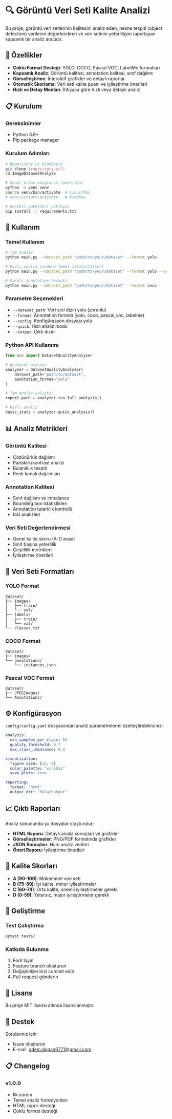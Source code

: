 # 🔍 Görüntü Veri Seti Kalite Analizi

Bu proje, görüntü veri setlerinin kalitesini analiz eden, nesne tespiti (object detection) verilerini değerlendiren ve veri setinin yeterliliğini raporlayan kapsamlı bir analiz aracıdır.

## 🎯 Özellikler

- **Çoklu Format Desteği**: YOLO, COCO, Pascal VOC, LabelMe formatları
- **Kapsamlı Analiz**: Görüntü kalitesi, annotation kalitesi, sınıf dağılımı
- **Görselleştirme**: İnteraktif grafikler ve detaylı raporlar
- **Otomatik Skorlama**: Veri seti kalite puanı ve iyileştirme önerileri
- **Hızlı ve Detay Modları**: İhtiyaca göre hızlı veya detaylı analiz

## 📋 Kurulum

### Gereksinimler
- Python 3.8+
- Pip package manager

### Kurulum Adımları

```bash
# Repository'yi klonlayın
git clone [repository-url]
cd ImageDatasetAnalyze

# Sanal ortam oluşturun (önerilen)
python -m venv venv
source venv/bin/activate  # Linux/Mac
# venv\Scripts\activate   # Windows

# Gerekli paketleri yükleyin
pip install -r requirements.txt
```

## 🚀 Kullanım

### Temel Kullanım

```bash
# Tam analiz
python main.py --dataset_path "path/to/your/dataset" --format yolo

# Hızlı analiz (sadece temel istatistikler)
python main.py --dataset_path "path/to/your/dataset" --format yolo --quick

# Farklı annotation formatı
python main.py --dataset_path "path/to/your/dataset" --format coco
```

### Parametre Seçenekleri

- `--dataset_path`: Veri seti dizin yolu (zorunlu)
- `--format`: Annotation formatı (yolo, coco, pascal_voc, labelme)
- `--config`: Konfigürasyon dosyası yolu
- `--quick`: Hızlı analiz modu
- `--output`: Çıktı dizini

### Python API Kullanımı

```python
from src import DatasetQualityAnalyzer

# Analyzer oluştur
analyzer = DatasetQualityAnalyzer(
    dataset_path="path/to/dataset",
    annotation_format="yolo"
)

# Tam analiz çalıştır
report_path = analyzer.run_full_analysis()

# Hızlı analiz
basic_stats = analyzer.quick_analysis()
```

## 📊 Analiz Metrikleri

### Görüntü Kalitesi
- Çözünürlük dağılımı
- Parlaklık/kontrast analizi
- Bulanıklık tespiti
- Renk kanalı dağılımları

### Annotation Kalitesi
- Sınıf dağılımı ve imbalance
- Bounding box istatistikleri
- Annotation tutarlılık kontrolü
- IoU analizleri

### Veri Seti Değerlendirmesi
- Genel kalite skoru (A-D arası)
- Sınıf başına yeterlilik
- Çeşitlilik metrikleri
- İyileştirme önerileri

## 📁 Veri Seti Formatları

### YOLO Format
```
dataset/
├── images/
│   ├── train/
│   └── val/
├── labels/
│   ├── train/
│   └── val/
└── classes.txt
```

### COCO Format
```
dataset/
├── images/
└── annotations/
    └── instances.json
```

### Pascal VOC Format
```
dataset/
├── JPEGImages/
└── Annotations/
```

## ⚙️ Konfigürasyon

`config/config.yaml` dosyasından analiz parametrelerini özelleştirebilirsiniz:

```yaml
analysis:
  min_samples_per_class: 50
  quality_threshold: 0.7
  max_class_imbalance: 0.8

visualization:
  figure_size: [12, 8]
  color_palette: "viridis"
  save_plots: true

reporting:
  format: "html"
  output_dir: "data/output"
```

## 📈 Çıktı Raporları

Analiz sonucunda şu dosyalar oluşturulur:

- **HTML Raporu**: Detaylı analiz sonuçları ve grafikler
- **Görselleştirmeler**: PNG/PDF formatında grafikler
- **JSON Sonuçları**: Ham analiz verileri
- **Öneri Raporu**: İyileştirme önerileri

## 🎯 Kalite Skorları

- **A (90-100)**: Mükemmel veri seti
- **B (75-89)**: İyi kalite, minor iyileştirmeler
- **C (60-74)**: Orta kalite, önemli iyileştirmeler gerekli
- **D (0-59)**: Yetersiz, major iyileştirmeler gerekli

## 🔧 Geliştirme

### Test Çalıştırma
```bash
pytest tests/
```

### Katkıda Bulunma
1. Fork'layın
2. Feature branch oluşturun
3. Değişikliklerinizi commit edin
4. Pull request gönderin

## 📄 Lisans

Bu proje MIT lisansı altında lisanslanmıştır.

## 🤝 Destek

Sorularınız için:
- Issue oluşturun
- E-mail: adem.dogan6771@gmail.com

## 📋 Changelog

### v1.0.0
- İlk sürüm
- Temel analiz fonksiyonları
- HTML rapor desteği
- Çoklu format desteği
